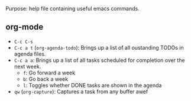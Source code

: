 Purpose: help file containing useful emacs commands.

## org-mode
  - `C-c C-s`
  - `C-c a t` (`org-agenda-todo`): Brings up a list of all oustanding TODOs in agenda files.
  - `C-c a a`: Brings up a list of all tasks scheduled for completion over the next week.
    - `f`: Go forward a week
    - `b`: Go back a week
    - `l`: Toggles whether DONE tasks are shown in the agenda
  - `qw` (`org-capture`): Captures a task from any buffer
awef
